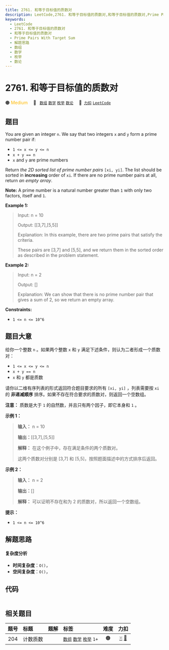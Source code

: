 ```yaml
---
title: 2761. 和等于目标值的质数对
description: LeetCode,2761. 和等于目标值的质数对,和等于目标值的质数对,Prime Pairs With Target Sum,解题思路,数组,数学,枚举,数论
keywords:
  - LeetCode
  - 2761. 和等于目标值的质数对
  - 和等于目标值的质数对
  - Prime Pairs With Target Sum
  - 解题思路
  - 数组
  - 数学
  - 枚举
  - 数论
---
```


# 2761. 和等于目标值的质数对

🟠 <font color=#ffb800>Medium</font>&emsp; 🔖&ensp; [`数组`](/tag/array.md) [`数学`](/tag/math.md) [`枚举`](/tag/enumeration.md) [`数论`](/tag/number-theory.md)&emsp; 🔗&ensp;[`力扣`](https://leetcode.cn/problems/prime-pairs-with-target-sum) [`LeetCode`](https://leetcode.com/problems/prime-pairs-with-target-sum)

## 题目

You are given an integer `n`. We say that two integers `x` and `y` form a
prime number pair if:

  * `1 <= x <= y <= n`
  * `x + y == n`
  * `x` and `y` are prime numbers

Return _the 2D sorted list of prime number pairs_ `[xi, yi]`. The list should
be sorted in **increasing** order of `xi`. If there are no prime number pairs
at all, return _an empty array_.

**Note:** A prime number is a natural number greater than `1` with only two
factors, itself and `1`.



**Example 1:**

> Input: n = 10
> 
> Output: [[3,7],[5,5]]
> 
> Explanation: In this example, there are two prime pairs that satisfy the criteria. 
> 
> These pairs are [3,7] and [5,5], and we return them in the sorted order as described in the problem statement.

**Example 2:**

> Input: n = 2
> 
> Output: []
> 
> Explanation: We can show that there is no prime number pair that gives a sum of 2, so we return an empty array. 

**Constraints:**

  * `1 <= n <= 10^6`


## 题目大意

给你一个整数 `n` 。如果两个整数 `x` 和 `y` 满足下述条件，则认为二者形成一个质数对：

  * `1 <= x <= y <= n`
  * `x + y == n`
  * `x` 和 `y` 都是质数

请你以二维有序列表的形式返回符合题目要求的所有 `[xi, yi]` ，列表需要按 `xi` 的 **非递减顺序**
排序。如果不存在符合要求的质数对，则返回一个空数组。

**注意：** 质数是大于 `1` 的自然数，并且只有两个因子，即它本身和 `1` 。



**示例 1：**

> 
> 
> 
> 
> 
> **输入：** n = 10
> 
> **输出：**[[3,7],[5,5]]
> 
> **解释：** 在这个例子中，存在满足条件的两个质数对。 
> 
> 这两个质数对分别是 [3,7] 和 [5,5]，按照题面描述中的方式排序后返回。
> 
> 

**示例 2：**

> 
> 
> 
> 
> 
> **输入：** n = 2
> 
> **输出：**[]
> 
> **解释：** 可以证明不存在和为 2 的质数对，所以返回一个空数组。 
> 
> 



**提示：**

  * `1 <= n <= 10^6`


## 解题思路

#### 复杂度分析

- **时间复杂度**：`O()`，
- **空间复杂度**：`O()`，

## 代码

```javascript

```

## 相关题目

<!-- prettier-ignore -->
| 题号 | 标题 | 题解 | 标签 | 难度 | 力扣 |
| :------: | :------ | :------: | :------ | :------: | :------: |
| 204 | 计数质数 |  |  [`数组`](/tag/array.md) [`数学`](/tag/math.md) [`枚举`](/tag/enumeration.md) `1+` | 🟠 | [🀄️](https://leetcode.cn/problems/count-primes) [🔗](https://leetcode.com/problems/count-primes) |